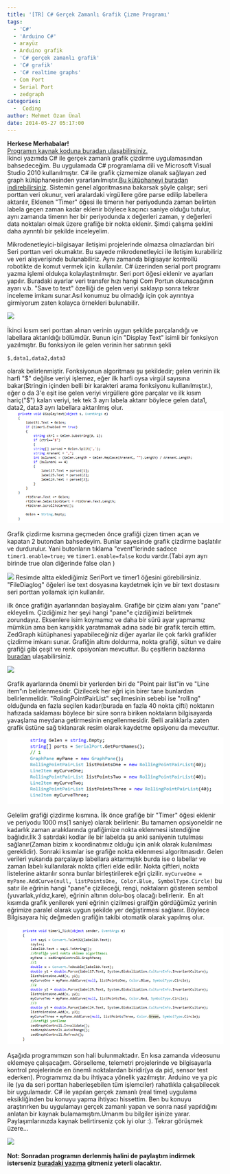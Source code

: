 ```yaml
---
title: '[TR] C# Gerçek Zamanlı Grafik Çizme Programı'
tags:
  - 'C#'
  - 'Arduino C#'
  - arayüz
  - Arduino grafik
  - 'C# gerçek zamanlı grafik'
  - 'C# grafik'
  - 'C# realtime graphs'
  - Com Port
  - Serial Port
  - zedgraph
categories:
  -  Coding
author: Mehmet Ozan Ünal
date: 2014-05-27 05:17:00
---
```


**Herkese Merhabalar!**\
[Programın kaynak koduna buradan ulaşabilirsiniz.](https://github.com/mozanunal/serialPortGrapher)\
İkinci yazımda C# ile gerçek zamanlı grafik çizdirme uygulamasından
bahsedeceğim. Bu uygulamada C# programlama dili ve Microsoft Visual Studio 2010
kullanılmıştır. C# ile grafik çizmemize olanak sağlayan zed graph
kütüphanesinden
yararlanılmıştır.[Bu kütüphaneyi buradan indirebilirsiniz](https://zedgraph.sourceforge.net/index.html).
Sistemin genel algoritmasına bakarsak şöyle çalışır; seri porttan veri okunur,
veri aralardaki virgüllere göre parse edilip labellera aktarılır, Eklenen
"Timer" öğesi ile timerın her periyodunda zaman belirten labela geçen zaman
kadar eklenir böylece kaçıncı saniye olduğu tutulur, aynı zamanda timerın her
bir periyodunda x değerleri zaman, y değerleri data noktaları olmak üzere
grafiğe bir nokta eklenir. Şimdi çalışma şeklini daha ayrıntılı bir şekilde
inceleyelim.

Mikrodenetleyici-bilgisayar iletişimi projelerinde olmazsa olmazlardan biri Seri
porttan veri okumaktır. Bu sayede mikrodenetleyici ile iletişim kurabiliriz ve
veri alışverişinde bulunabiliriz. Aynı zamanda bilgisayar kontrollü robotikte de
komut vermek için  kullanılır. C# üzerinden serial port programı yazma işlemi
oldukça kolaylaştırılmıştır. Seri port öğesi eklenir ve ayarları yapılır.
Buradaki ayarlar veri transfer hızı hangi Com Portun okunacağının ayarı v.b.
"Save to text" özelliği de gelen veriyi saklayıp sonra tekrar inceleme imkanı
sunar.Asıl konumuz bu olmadığı için çok ayrıntıya girmiyorum zaten kolayca
örnekleri bulunabilir.

![](Ekran+Al%C4%B1nt%C4%B1s%C4%B1.png)

İkinci kısım seri porttan alınan verinin uygun şekilde parçalandığı ve labellara
aktarıldığı bölümdür. Bunun için "Display Text" isimli bir fonksiyon
yazılmıştır. Bu fonksiyon ile gelen verinin her satırının şekli

```
$,data1,data2,data3
```

olarak belirlenmiştir. Fonksiyonun algoritması şu şekildedir; gelen verinin ilk
harfi "\$" değilse veriyi işlemez, eğer ilk harfi oysa virgül sayısına
bakar(Stringin içinden belli bir karakteri arama fonksiyonu kullanılmıştır.),
eğer o da 3'e eşit ise gelen veriyi virgüllere göre parçalar ve ilk kısım
hariç("$") kalan veriyi, tek tek 3 ayrı labela aktarır böylece gelen data1,
data2, data3 ayrı labellara aktarılmış olur.\
![](4.png)

Grafik çizdirme kısmına geçmeden önce grafiği çizen timerı açan ve kapatan 2
butondan bahsedeyim. Bunlar sayesinde grafik çizdirme başlatılır ve durdurulur.
Yani butonların tıklama "event"lerinde sadece `timer1.enable=true;` ve
`timer1.enable=false` kodu vardır.(Tabi ayrı ayrı birinde true olan diğerinde
false olan )

![](Ekran+Al%C4%B1nt%C4%B1s%C4%B1565.png)
Resimde altta eklediğimiz SeriPort ve timer1 öğesini görebilirsiniz.
"FileDiaglog" öğeleri ise text dosyasına kaydetmek için ve bir text dostasını
seri porttan yollamak için kullanılır.

ilk önce grafiğin ayarlarından başlayalım. Grafiğe bir çizim alanı yanı "pane"
ekleyelim. Çizdiğimiz her şeyi hangi "pane"e çizdiğimizi belirtmek zorundayız.
Eksenlere isim koymamız ve daha bir sürü ayar yapmamız mümkün ama ben karışıklık
yaratmamak adına sade bir grafik tercih ettim. ZedGraph kütüphanesi
yapabileceğiniz diğer ayarlar ile çok farklı grafikler çizdirme imkanı sunar.
Grafiğin altını doldurma, nokta grafiği, sütun ve daire grafiği gibi çeşit ve
renk opsiyonları mevcuttur. Bu çeşitlerin bazılarına
[buradan](https://zedgraph.sourceforge.net/samples.html) ulaşabilirsiniz.

![](Ekran+Al%C4%B1nt%C4%B1s%C4%B1-c6de55.png)

Grafik ayarlarında önemli bir yerlerden biri de "Point pair list"in ve "Line
item"ın belirlenmesidir. Çizilecek her eğri için birer tane bunlardan
belirlenmelidir. "RolingPointPairList" seçilmesinin sebebi ise "rolling"
olduğunda en fazla seçilen kadar(burada en fazla 40 nokta çifti) noktanın
hafızada saklaması böylece bir süre sonra biriken noktaların bilgisayarda
yavaşlama meydana getirmesinin engellenmesidir. Belli aralıklarla zaten grafik
üstüne sağ tıklanarak resim olarak kaydetme opsiyonu da mevcuttur.

![](3.png)

Gelelim grafiği çizdirme kısmına. İlk önce grafiğe bir "Timer" öğesi eklenir ve
periyodu 1000 ms(1 saniye) olarak belirlenir. Bu tamamen opsiyoneldir ne
kadarlık zaman aralıklarında grafiğimize nokta eklenmesi istendiğine
bağlıdır.İlk 3 satırdaki kodlar ile bir labelda şu anki saniyenin tutulması
sağlanır(Zaman bizim x koordinatımız olduğu için anlık olarak kulanılması
gereklidir). Sonraki kısımlar ise grafiğe nokta eklenmesi algoritmasıdır. Gelen
verileri yukarıda parçalayıp labellara aktarmıştık burda ise o labellar ve zaman
labelı kullanılarak nokta çifleri elde edilir. Nokta çiftleri, nokta listelerine
aktarılır sonra bunlar birleştirilerek eğri çizilir.
`myCurveOne = myPane.AddCurve(null, listPointsOne, Color.Blue, SymbolType.Circle)`
bu satır ile eğrinin hangi "pane"e çizileceği, rengi, noktaların gösteren sembol
(yuvarlak,yıldız,kare), eğrinin altının dolu-boş olacağı belirlenir.  En alt
kısımda grafik yenilerek yeni eğrinin çizilmesi graifğin gördüğümüz yerinin
eğrimize paralel olarak uygun şekilde yer değiştirmesi sağlanır. Böylece
Bilgisayara hiç değmeden grafiğin takibi otomatik olarak yapılmış olur.

![](5.png)

Aşağıda programımızın son hali bulunmaktadır. En kısa zamanda videosunu eklemeye
çalışacağım. Görselleme, telemetri projelerinde ve bilgisayarla kontrol
projelerinde en önemli noktalardan biridir(ya da pid, sensor test ederken).
Programımız da bu ihtiyaca yönelik yazılmıştır. Arduino ve ya pic ile (ya da
seri porttan haberleşebilen tüm işlemciler) rahatlıkla çalışabilecek bir
uygulamadır. C# ile yapılan gerçek zamanlı (real time) uygulama eksikliğinden bu
konuyu yapma ihtiyacı hissettim. Ben bu konuyu araştırırken bu uygulamayı gerçek
zamanlı yapan ve sonra nasıl yapıldığını anlatan bir kaynak bulamamıştım.Umarım
bu bilgiler işinize yarar. Paylaşımlarınızda kaynak belirtirseniz çok iyi olur
:). Tekrar görüşmek üzere...

![](Ekran+Al%C4%B1nt%C4%B1s%C4%B12.png)

**Not: Sonradan programın derlenmiş halini de paylaştım indirmek isterseniz
[buradaki yazıma](https://mozanunal.com/2014/12/serial-port-grapher/) gitmeniz
yeterli olacaktır.**
